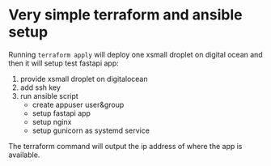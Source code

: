 # Very simple terraform and ansible setup

Running `terraform apply` will deploy one xsmall droplet on digital ocean and then it will setup test fastapi app:
1. provide xsmall droplet on digitalocean
2. add ssh key
3. run ansible script
    - create appuser user&group
    - setup fastapi app
    - setup nginx
    - setup gunicorn as systemd service

The terraform command will output the ip address of where the app is available.